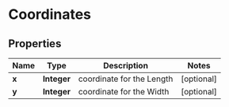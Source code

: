 

# Coordinates


## Properties

| Name | Type | Description | Notes |
|------------ | ------------- | ------------- | -------------|
|**x** | **Integer** | coordinate for the Length |  [optional] |
|**y** | **Integer** | coordinate for the Width |  [optional] |



